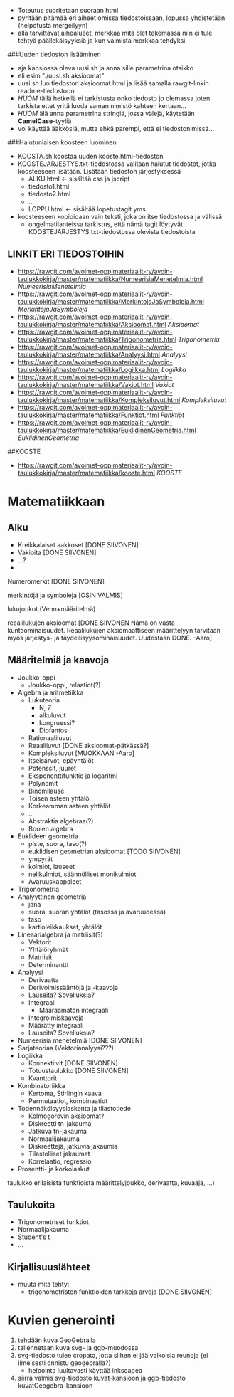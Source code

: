 - Toteutus suoritetaan suoraan html
- pyritään pitämää eri aiheet omissa tiedostoissaan, lopussa yhdistetään (helpotusta mergeilyyn)
- alla tarvittavat aihealueet, merkkaa mitä olet tekemässä niin ei tule tehtyä päällekäisyyksiä ja kun valmista merkkaa tehdyksi

###Uuden tiedoston lisääminen
   - aja kansiossa oleva uusi.sh ja anna sille parametrina otsikko
   - eli esim "./uusi.sh aksioomat"
   - uusi.sh luo tiedoston aksioomat.html ja lisää samalla rawgit-linkin readme-tiedostoon
   - _HUOM_ tällä hetkellä ei tarkistusta onko tiedosto jo olemassa joten tarkista ettet yritä luoda saman nimistö kahteen kertaan...
   - _HUOM_ älä anna parametrina stringiä, jossa välejä, käytetään **CamelCase**-tyyliä
   - voi käyttää ääkkösiä, mutta ehkä parempi, että ei tiedostonimissä...

###Halutunlaisen koosteen luominen
- KOOSTA.sh koostaa uuden kooste.html-tiedoston
- KOOSTEJARJESTYS.txt-tiedostossa valitaan halutut tiedostot, jotka koosteeseen lisätään. Lisätään tiedoston järjestyksessä
   - ALKU.html <- sisältää css ja jscript
   - tiedosto1.html
   - tiedosto2.html
   - ...
   - LOPPU.html <- sisältää lopetustagit yms
- koosteeseen kopioidaan vain teksti, joka on itse tiedostossa _<!---PÄÄ DOKUMENTTIIN KOPIOITAVA OSA ALKAA -->_ ja _<!---PÄÄ DOKUMENTTIIN KOPIOITAVA OSA LOPPUU -->_ välissä
   - ongelmatilanteissa tarkistus, että nämä tagit löytyvät KOOSTEJARJESTYS.txt-tiedostossa olevista tiedostoista


## LINKIT ERI TIEDOSTOIHIN
- https://rawgit.com/avoimet-oppimateriaalit-ry/avoin-taulukkokirja/master/matematiikka/NumeerisiaMenetelmia.html _NumeerisiaMenetelmia_
- https://rawgit.com/avoimet-oppimateriaalit-ry/avoin-taulukkokirja/master/matematiikka/MerkintojaJaSymboleja.html _MerkintojaJaSymboleja_
- https://rawgit.com/avoimet-oppimateriaalit-ry/avoin-taulukkokirja/master/matematiikka/Aksioomat.html _Aksioomat_
- https://rawgit.com/avoimet-oppimateriaalit-ry/avoin-taulukkokirja/master/matematiikka/Trigonometria.html _Trigonometria_
- https://rawgit.com/avoimet-oppimateriaalit-ry/avoin-taulukkokirja/master/matematiikka/Analyysi.html _Analyysi_
- https://rawgit.com/avoimet-oppimateriaalit-ry/avoin-taulukkokirja/master/matematiikka/Logiikka.html _Logiikka_
- https://rawgit.com/avoimet-oppimateriaalit-ry/avoin-taulukkokirja/master/matematiikka/Vakiot.html _Vakiot_
- https://rawgit.com/avoimet-oppimateriaalit-ry/avoin-taulukkokirja/master/matematiikka/Kompleksiluvut.html _Kompleksiluvut_
- https://rawgit.com/avoimet-oppimateriaalit-ry/avoin-taulukkokirja/master/matematiikka/Funktiot.html _Funktiot_
- https://rawgit.com/avoimet-oppimateriaalit-ry/avoin-taulukkokirja/master/matematiikka/EuklidinenGeometria.html _EuklidinenGeometria_

##KOOSTE
- https://rawgit.com/avoimet-oppimateriaalit-ry/avoin-taulukkokirja/master/matematiikka/kooste.html _KOOSTE_





# Matematiikkaan

## Alku
* Kreikkalaiset aakkoset [DONE SIIVONEN]
* Vakioita [DONE SIIVONEN]
* ...?
*
Numeromerkit [DONE SIIVONEN]


merkintöjä ja symboleja [OSIN VALMIS]


lukujoukot (Venn+määritelmä)

reaalilukujen aksioomat [~~DONE SIIVONEN~~ Nämä on vasta kuntaominaisuudet. Reaalilukujen aksiomaattiseen määrittelyyn tarvitaan myös järjestys- ja täydellisyysominaisuudet. Uudestaan DONE. -Aaro]

## Määritelmiä ja kaavoja
* Joukko-oppi
    * Joukko-oppi, relaatiot(?)
* Algebra ja aritmetiikka
    * Lukuteoria
        - N, Z
        - alkuluvut
        - kongruessi?
        - Diofantos
    * Rationaaliluvut
    * Reaaliluvut [DONE aksioomat-pätkässä?]
    * Kompleksiluvut [MUOKKAAN -Aaro]
    * Itseisarvot, epäyhtälöt
    * Potenssit, juuret
    * Eksponenttifunktio ja logaritmi
    * Polynomit
    * Binomilause
    * Toisen asteen yhtälö
    * Korkeamman asteen yhtälöt
    * ...
    * Abstraktia algebraa(?)
    * Boolen algebra
* Euklideen geometria
    * piste, suora, taso(?)
    * euklidisen geometrian aksioomat [TODO SIIVONEN]
    * ympyrät
    * kolmiot, lauseet
    * nelikulmiot, säännölliset monikulmiot
    * Avaruuskappaleet
* Trigonometria
* Analyyttinen geometria
    * jana
    * suora, suoran yhtälöt (tasossa ja avaruudessa)
    * taso
    * kartioleikkaukset, yhtälöt
* Lineaarialgebra ja matriisit(?)
    * Vektorit
    * Yhtälöryhmät
    * Matriisit
    * Determinantti
* Analyysi
    * Derivaatta
    * Derivoimissääntöjä ja -kaavoja
    * Lauseita? Sovelluksia?
    * Integraali
        - Määräämätön integraali
    * Integroimiskaavoja
    * Määrätty integraali
    * Lauseita? Sovelluksia?
* Numeerisia menetelmiä [DONE SIIVONEN]
* Sarjateoriaa
(Vektorianalyysi???)
* Logiikka
    * Konnektiivit [DONE SIIVONEN]
    * Totuustaulukko [DONE SIIVONEN]
    * Kvanttorit
* Kombinatoriikka
    * Kertoma, Stirlingin kaava
    * Permutaatiot, kombinaatiot
* Todennäköisyyslaskenta ja tilastotiede
    * Kolmogorovin aksioomat?
    * Diskreetti tn-jakauma
    * Jatkuva tn-jakauma
    * Normaalijakauma
    * Diskreettejä, jatkuvia jakaumia
    * Tilastolliset jakaumat
    * Korrelaatio, regressio
* Prosentti- ja korkolaskut

taulukko erilaisista funktioista määrittelyjoukko, derivaatta, kuvaaja, ...)

## Taulukoita

* Trigonometriset funktiot
* Normaalijakauma
* Student's t
* ...

## Kirjallisuuslähteet


- muuta mitä tehty:
   - trigonometristen funktioiden tarkkoja arvoja [DONE SIIVONEN]

# Kuvien generointi 

   1. tehdään kuva GeoGebralla 
   2. tallennetaan kuva svg- ja ggb-muodossa 
   3. svg-tiedosto tulee cropata, jotta siihen ei jää valkoisia reunoja (ei ilmeisesti onnistu geogebralla?)
      - helpointa luultavasti käyttää inkscapea 
   4. siirrä valmis svg-tiedosto kuvat-kansioon ja ggb-tiedosto kuvatGeogebra-kansioon
